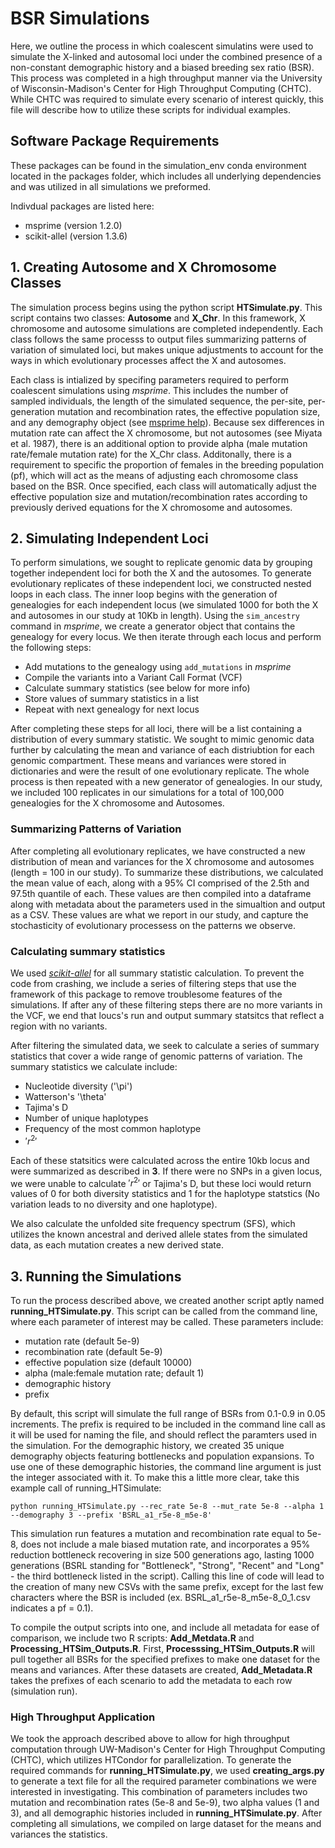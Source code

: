 # BSR Simulations 

Here, we outline the process in which coalescent simulatins were used to simulate the X-linked and autosomal loci under the combined presence of a non-constant demographic history and a biased breeding sex ratio (BSR). This process was completed in a high throughput manner via the University of Wisconsin-Madison's Center for High Throughput Computing (CHTC). While CHTC was required to simulate every scenario of interest quickly, this file will describe how to utilize these scripts for individual examples.

## Software Package Requirements

These packages can be found in the simulation_env conda environment located in the packages folder, which includes all underlying dependencies and was utilized in all simulations we preformed.

Indivdual packages are listed here:
- msprime (version 1.2.0)
- scikit-allel (version 1.3.6)

## 1. Creating Autosome and X Chromosome Classes

The simulation process begins using the python script __HTSimulate.py__. This script contains two classes: __Autosome__ and __X_Chr__. In this framework, X chromosome and autosome simulations are completed independently. Each class follows the same processs to output files summarizing patterns of variation of simulated loci, but makes unique adjustments to account for the ways in which evolutionary processes affect the X and autosomes. 

Each class is intialized by specifing parameters required to perform coalescent simulations using _msprime_. This includes the number of sampled individuals, the length of the simulated sequence, the per-site, per-generation mutation and recombination rates, the effective population size, and any demography object (see [msprime help](https://tskit.dev/msprime/docs/latest/demography.html)). Because sex differences in mutation rate can affect the X chromosome, but not autosomes (see Miyata et al. 1987), there is an additional option to provide alpha (male mutation rate/female mutation rate) for the X_Chr class. Additonally, there is a requirement to specific the proportion of females in the breeding population (pf), which will act as the means of adjusting each chromosome class based on the BSR. Once specified, each class will automatically adjust the effective population size and mutation/recombination rates according to previously derived equations for the X chromosome and autosomes. 

## 2. Simulating Independent Loci 

To perform simulations, we sought to replicate genomic data by grouping together independent loci for both the X and the autosomes. To generate evolutionary replicates of these independent loci, we constructed nested loops in each class. The inner loop begins with the generation of genealogies for each independent locus (we simulated 1000 for both the X and autosomes in our study at 10Kb in length). Using the `sim_ancestry` command in _msprime_, we create a generator object that contains the genealogy for every locus. We then iterate through each locus and perform the following steps:

- Add mutations to the genealogy using `add_mutations` in _msprime_
- Compile the variants into a Variant Call Format (VCF) 
- Calculate summary statistics (see below for more info)
- Store values of summary statistics in a list
- Repeat with next genealogy for next locus 

After completing these steps for all loci, there will be a list containing a distribution of every summary statistic. We sought to mimic genomic data further by calculating the mean and variance of each distriubtion for each genomic compartment. These means and variances were stored in dictionaries and were the result of one evolutionary replicate. The whole process is then repeated with a new generator of genealogies. In our study, we included 100 replicates in our simulations for a total of 100,000 genealogies for the X chromosome and Autosomes. 

### Summarizing Patterns of Variation

After completing all evolutionary replicates, we have constructed a new distribution of mean and variances for the X chromosome and autosomes (length = 100 in our study). To summarize these distributions, we calculated the mean value of each, along with a 95% CI comprised of the 2.5th and 97.5th quantile of each. These values are then compiled into a dataframe along with metadata about the parameters used in the simualtion and output as a CSV. These values are what we report in our study, and capture the stochasticity of evolutionary processess on the patterns we observe. 

### Calculating summary statistics 

We used [_scikit-allel_](https://scikit-allel.readthedocs.io/en/stable/stats.html) for all summary statistic calculation. To prevent the code from crashing, we include a series of filtering steps that use the framework of this package to remove troublesome features of the simulations. If after any of these filtering steps there are no more variants in the VCF, we end that loucs's run and output summary statsitcs that reflect a region with no variants. 

After filtering the simulated data, we seek to calculate a series of summary statistics that cover a wide range of genomic patterns of variation. The summary statistics we calculate include:

- Nucleotide diversity ('\pi')
- Watterson's '\theta'
- Tajima's D
- Number of unique haplotypes
- Frequency of the most common haplotype 
- $'r^2'$

Each of these statsitics were calculated across the entire 10kb locus and were summarized as described in __3__. If there were no SNPs in a given locus, we were unable to calculate $'r^2'$ or Tajima's D, but these loci would return values of 0 for both diversity statistics and 1 for the haplotype statstics (No variation leads to no diversity and one haplotype). 

We also calculate the unfolded site frequency spectrum (SFS), which utilizes the known ancestral and derived allele states from the simulated data, as each mutation creates a new derived state. 


## 3. Running the Simulations

To run the process described above, we created another script aptly named __running_HTSimulate.py__. This script can be called from the command line, where each parameter of interest may be called. These parameters include:

- mutation rate (default 5e-9)
- recombination rate (default 5e-9)
- effective population size (default 10000)
- alpha (male:female mutation rate; default 1)
- demographic history 
- prefix

By default, this script will simulate the full range of BSRs from 0.1-0.9 in 0.05 increments. The prefix is required to be included in the command line call as it will be used for naming the file, and should reflect the paramters used in the simulation. For the demographic history, we created 35 unique demography objects featuring bottlenecks and population expansions. To use one of these demographic histories, the command line argument is just the integer associated with it. To make this a little more clear, take this example call of running_HTSimulate:

`python running_HTSimulate.py --rec_rate 5e-8 --mut_rate 5e-8 --alpha 1 --demography 3 --prefix 'BSRL_a1_r5e-8_m5e-8'` 

This simulation run features a mutation and recombination rate equal to 5e-8, does not include a male biased mutation rate, and incorporates a 95% reduction bottleneck recovering in size 500 generations ago, lasting 1000 generations (BSRL standing for "Bottleneck", "Strong", "Recent" and "Long" - the third bottleneck listed in the script). Calling this line of code will lead to the creation of many new CSVs with the same prefix, except for the last few characters where the BSR is included (ex. BSRL_a1_r5e-8_m5e-8_0_1.csv indicates a pf = 0.1). 

To compile the output scripts into one, and include all metadata for ease of comparison, we include two R scripts: __Add_Metdata.R__ and __Processing_HTSim_Outputs.R__. First, __Processsing_HTSim_Outputs.R__ will pull together all BSRs for the specified prefixes to make one dataset for the means and variances. After these datasets are created, __Add_Metadata.R__ takes the prefixes of each scenario to add the metadata to each row (simulation run). 


### High Throughput Application

We took the approach described above to allow for high throughput computation through UW-Madison's Center for High Throughput Computing (CHTC), which utilizes HTCondor for parallelization. To generate the required commands for __running_HTSimulate.py__, we used __creating_args.py__ to generate a text file for all the required parameter combinations we were interested in investigating. This combination of parameters includes two mutation and recombination rates (5e-8 and 5e-9), two alpha values (1 and 3), and all demographic histories included in __running_HTSimulate.py__. After completing all simulations, we compiled on large dataset for the means and variances the statistics. 








